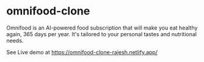 # omnifood-clone
Omnifood is an AI-powered food subscription that will make you eat healthy again, 365 days per year. It's tailored to your personal tastes and nutritional needs.

See Live demo at https://omnifood-clone-rajesh.netlify.app/
